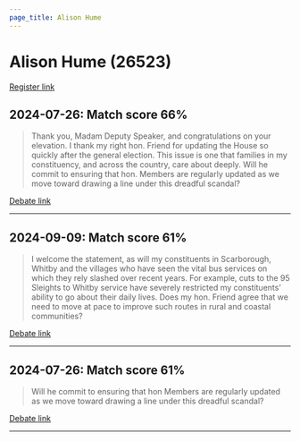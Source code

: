 ```yaml
---
page_title: Alison Hume
---
```


# Alison Hume  (26523)

[Register link](https://www.theyworkforyou.com/mp/26523/register)



## 2024-07-26: Match score 66%

>Thank you, Madam Deputy Speaker, and congratulations on your elevation. I thank my right hon. Friend for updating the House so quickly after the general election. This issue is one that families in my constituency, and across the country, care about deeply. Will he commit to ensuring that hon. Members are regularly updated as we move toward drawing a line under this dreadful scandal?

[Debate link](https://www.theyworkforyou.com/debates/?id=2024-07-26d.934.6) 

---



## 2024-09-09: Match score 61%

>I welcome the statement, as will my constituents in Scarborough, Whitby and the villages who have seen the vital bus services on which they rely slashed over recent years. For example, cuts to the 95 Sleights to Whitby service have severely restricted my constituents’ ability to go about their daily lives. Does my hon. Friend agree that we need to move at pace to improve such routes in rural and coastal communities?

[Debate link](https://www.theyworkforyou.com/debates/?id=2024-09-09b.602.4) 

---



## 2024-07-26: Match score 61%

>Will he commit to ensuring that hon Members are regularly updated as we move toward drawing a line under this dreadful scandal?

[Debate link](https://www.theyworkforyou.com/debates/?id=2024-07-26d.934.6) 

---

